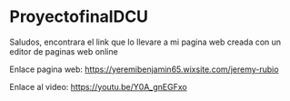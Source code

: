 # ProyectofinalDCU
Saludos, encontrara el link que lo llevare a mi pagina web creada con un editor de paginas web online 


Enlace pagina web: https://yeremibenjamin65.wixsite.com/jeremy-rubio 

Enlace al video: https://youtu.be/Y0A_gnEGFxo 


